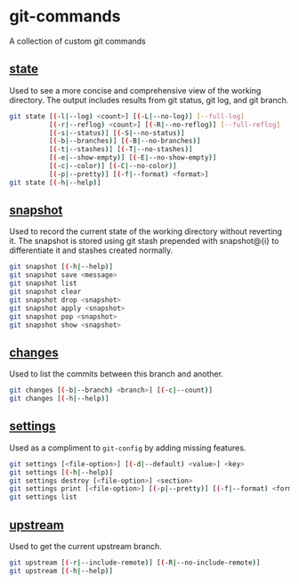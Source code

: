 # git-commands

A collection of custom git commands

## [state](http://htmlpreview.github.io/?https://raw.githubusercontent.com/Brickstertwo/git-commands/master/man/man1/git-state.1.html)

Used to see a more concise and comprehensive view of the working directory. The output includes results from git status, git log, and git branch.

```bash
git state [(-l|--log) <count>] [(-L|--no-log)] [--full-log]
          [(-r|--reflog) <count>] [(-R|--no-reflog)] [--full-reflog]
          [(-s|--status)] [(-S|--no-status)]
          [(-b|--branches)] [(-B|--no-branches)]
          [(-t|--stashes)] [(-T|--no-stashes)]
          [(-e|--show-empty)] [(-E|--no-show-empty)]
          [(-c|--color)] [(-C|--no-color)]
          [(-p|--pretty)] [(-f|--format) <format>]
git state [(-h|--help)]
```

## [snapshot](http://htmlpreview.github.io/?https://raw.githubusercontent.com/Brickstertwo/git-commands/master/man/man1/git-snapshot.1.html)

Used to record the current state of the working directory without reverting it. The snapshot is stored using git stash prepended with snapshot@{i} to differentiate it and stashes created normally.

```bash
git snapshot [(-h|--help)]
git snapshot save <message>
git snapshot list
git snapshot clear
git snapshot drop <snapshot>
git snapshot apply <snapshot>
git snapshot pop <snapshot>
git snapshot show <snapshot>
```

## [changes](http://htmlpreview.github.io/?https://raw.githubusercontent.com/Brickstertwo/git-commands/master/man/man1/git-changes.1.html)

Used to list the commits between this branch and another.

```bash
git changes [(-b|--branch) <branch>] [(-c|--count)]
git changes [(-h|--help)]
```

## [settings](http://htmlpreview.github.io/?https://raw.githubusercontent.com/Brickstertwo/git-commands/master/man/man1/git-settings.1.html)

Used as a compliment to `git-config` by adding missing features.

```bash
git settings [<file-option>] [(-d|--default) <value>] <key>
git settings [(-h|--help)]
git settings destroy [<file-option>] <section>
git settings print [<file-option>] [(-p|--pretty)] [(-f|--format) <format>] [(-c|--count)] <section>
git settings list
```

## [upstream](http://htmlpreview.github.io/?https://raw.githubusercontent.com/Brickstertwo/git-commands/master/man/man1/git-upstream.1.html)

Used to get the current upstream branch.

```bash
git upstream [(-r|--include-remote)] [(-R|--no-include-remote)]
git upstream [(-h|--help)]
```

